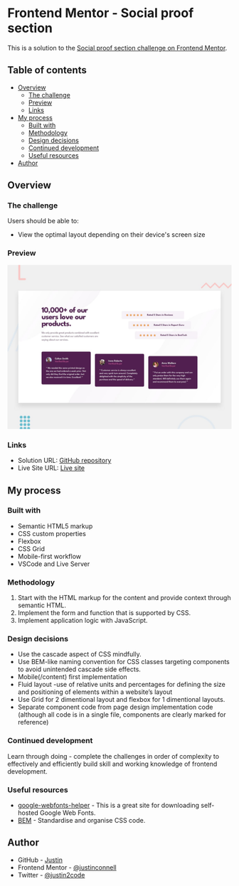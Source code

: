 # Frontend Mentor - Social proof section

This is a solution to the [Social proof section challenge on Frontend Mentor](https://www.frontendmentor.io/challenges/social-proof-section-6e0qTv_bA).

## Table of contents

- [Overview](#overview)
  - [The challenge](#the-challenge)
  - [Preview](#preview)
  - [Links](#links)
- [My process](#my-process)
  - [Built with](#built-with)
  - [Methodology](#methodology)
  - [Design decisions](#design-decisions)
  - [Continued development](#continued-development)
  - [Useful resources](#useful-resources)
- [Author](#author)

## Overview

### The challenge

Users should be able to:

- View the optimal layout depending on their device's screen size

### Preview

![](./design/desktop-preview.jpg)

### Links

- Solution URL: [GitHub repository](https://github.com/justinconnell/fm-social-proof-comp)
- Live Site URL: [Live site](https://justinconnell.github.io/fm-social-proof-comp/)

## My process

### Built with

- Semantic HTML5 markup
- CSS custom properties
- Flexbox
- CSS Grid
- Mobile-first workflow
- VSCode and Live Server

### Methodology

1. Start with the HTML markup for the content and provide context through semantic HTML.
2. Implement the form and function that is supported by CSS.
3. Implement application logic with JavaScript.

### Design decisions

- Use the cascade aspect of CSS mindfully.
- Use BEM-like naming convention for CSS classes targeting components to avoid unintended cascade side effects.
- Mobile(/content) first implementation
- Fluid layout -use of relative units and percentages for defining the size and positioning of elements within a website’s layout
- Use Grid for 2 dimentional layout and flexbox for 1 dimentional layouts.
- Separate component code from page design implementation code (although all code is in a single file, components are clearly marked for reference)

### Continued development

Learn through doing - complete the challenges in order of complexity to effectively and efficiently build skill and working knowledge of frontend development.

### Useful resources

- [google-webfonts-helper](https://gwfh.mranftl.com/fonts) - This is a great site for downloading self-hosted Google Web Fonts.
- [BEM](https://getbem.com/introduction/) - Standardise and organise CSS code.

## Author

- GitHub - [Justin](https://github.com/justinconnell)
- Frontend Mentor - [@justinconnell](https://www.frontendmentor.io/profile/justinconnell)
- Twitter - [@justin2code](https://twitter.com/justin2code)
